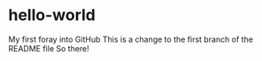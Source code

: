 # hello-world
My first foray into GitHub
This is a change to the first branch of the README file
So there!
